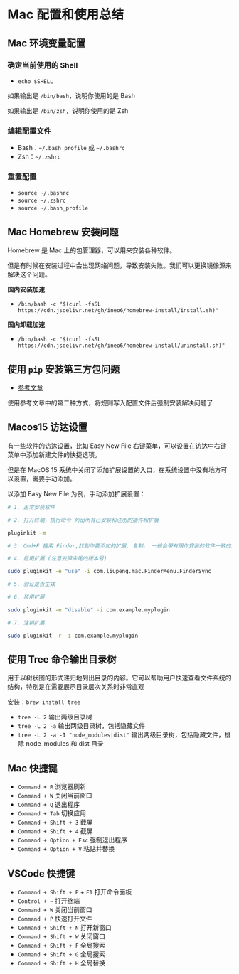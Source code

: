 # Mac 配置和使用总结

## Mac 环境变量配置

### 确定当前使用的 Shell

- `echo $SHELL`

如果输出是 `/bin/bash`，说明你使用的是 Bash

如果输出是 `/bin/zsh`，说明你使用的是 Zsh

### 编辑配置文件

- Bash：`~/.bash_profile` 或 `~/.bashrc`
- Zsh：`~/.zshrc`

### 重置配置

- `source ~/.bashrc`
- `source ~/.zshrc`
- `source ~/.bash_profile`

## Mac Homebrew 安装问题

Homebrew 是 Mac 上的包管理器，可以用来安装各种软件。

但是有时候在安装过程中会出现网络问题，导致安装失败。我们可以更换镜像源来解决这个问题。

**国内安装加速**

- `/bin/bash -c "$(curl -fsSL https://cdn.jsdelivr.net/gh/ineo6/homebrew-install/install.sh)"`

**国内卸载加速**

- `/bin/bash -c "$(curl -fsSL https://cdn.jsdelivr.net/gh/ineo6/homebrew-install/uninstall.sh)"`

## 使用 `pip` 安装第三方包问题

- [参考文章](https://cn.linux-terminal.com/?p=7961)

使用参考文章中的第二种方式，将规则写入配置文件后强制安装解决问题了

## Macos15 访达设置

有一些软件的访达设置，比如 Easy New File 右键菜单，可以设置在访达中右键菜单中添加新建文件的快捷选项。

但是在 MacOS 15 系统中关闭了添加扩展设置的入口，在系统设置中没有地方可以设置，需要手动添加。

以添加 Easy New File 为例，手动添加扩展设置：

```sh
# 1. 正常安装软件

# 2. 打开终端，执行命令 列出所有已安装和注册的插件和扩展

pluginkit -m

# 3. Cmd+F 搜索 Finder,找到你要添加的扩展, 复制。 一般会带有跟你安装的软件一致的版本号。如： com.liupeng.mac.FinderMenu.FinderSync(5.8)

# 4. 启用扩展 (注意去掉末尾的版本号)

sudo pluginkit -e "use" -i com.liupeng.mac.FinderMenu.FinderSync

# 5. 验证是否生效

# 6. 禁用扩展

sudo pluginkit -e "disable" -i com.example.myplugin

# 7. 注销扩展

sudo pluginkit -r -i com.example.myplugin
```

## 使用 Tree 命令输出目录树

用于以树状图的形式递归地列出目录的内容。它可以帮助用户快速查看文件系统的结构，特别是在需要展示目录层次关系时非常直观

安装：`brew install tree`

- `tree -L 2` 输出两级目录树
- `tree -L 2 -a` 输出两级目录树，包括隐藏文件
- `tree -L 2 -a -I "node_modules|dist"` 输出两级目录树，包括隐藏文件，排除 node_modules 和 dist 目录

## Mac 快捷键

- `Command + R` 浏览器刷新
- `Command + W` 关闭当前窗口
- `Command + Q` 退出程序
- `Command + Tab` 切换应用
- `Command + Shift + 3` 截屏
- `Command + Shift + 4` 截屏
- `Command + Option + Esc` 强制退出程序
- `Command + Option + V` 粘贴并替换

## VSCode 快捷键

- `Command + Shift + P` + `F1` 打开命令面板
- `Control + ~` 打开终端
- `Command + W` 关闭当前窗口
- `Command + P` 快速打开文件
- `Command + Shift + N` 打开新窗口
- `Command + Shift + W` 关闭窗口
- `Command + Shift + F` 全局搜索
- `Command + Shift + G` 全局搜索
- `Command + Shift + H` 全局替换
